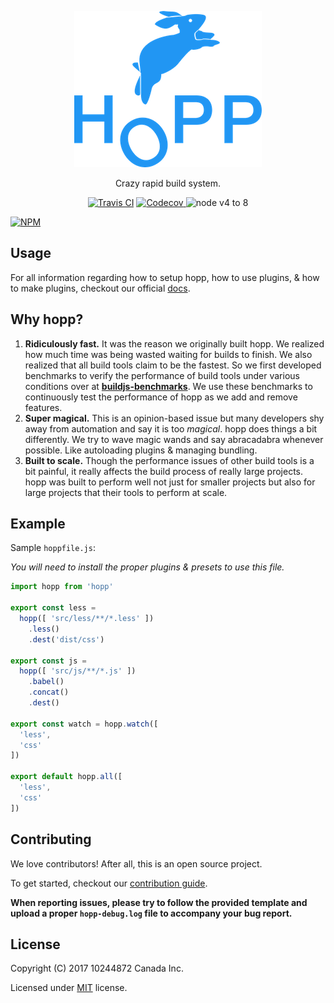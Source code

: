 <p align="center">
  <a href="http://hoppjs.com/"><img src=".github/logo.png"></a>
</p>
<p align="center">Crazy rapid build system.</p>

<p align="center">
  <a href="https://travis-ci.org/hoppjs/hopp"><img alt="Travis CI" src="https://travis-ci.org/hoppjs/hopp.svg?branch=master"></a>
  <a href="https://codecov.io/gh/hoppjs/hopp">
    <img src="https://codecov.io/gh/hoppjs/hopp/branch/master/graph/badge.svg" alt="Codecov" />
  </a>
  <img alt="node v4 to 8" src="https://img.shields.io/badge/node-v4%20to%208-brightgreen.svg?style=flat">
</p>

[![NPM](https://nodei.co/npm/hopp.png?downloads=true&downloadRank=true&stars=true)](https://nodei.co/npm/hopp/)

## Usage

For all information regarding how to setup hopp, how to use plugins, & how to
make plugins, checkout our official [docs](https://docs.hoppjs.com/).

## Why hopp?

 1. **Ridiculously fast.** It was the reason we originally built hopp.
 We realized how much time was being wasted waiting for builds to finish.
 We also realized that all build tools claim to be the fastest. So we first
 developed benchmarks to verify the performance of build tools under various
 conditions over at **[buildjs-benchmarks](https://travis-ci.org/hoppjs/buildjs-benchmarks)**.
 We use these benchmarks to continuously test the performance of hopp as we
 add and remove features.
 2. **Super magical.** This is an opinion-based issue but many developers
 shy away from automation and say it is too *magical*. hopp does things a bit
 differently. We try to wave magic wands and say abracadabra whenever possible.
 Like autoloading plugins & managing bundling.
 3. **Built to scale.** Though the performance issues of other build tools is
 a bit painful, it really affects the build process of really large projects.
 hopp was built to perform well not just for smaller projects but also for large
 projects that their tools to perform at scale.

## Example

Sample `hoppfile.js`:

*You will need to install the proper plugins & presets to use this file.*

```javascript
import hopp from 'hopp'

export const less =
  hopp([ 'src/less/**/*.less' ])
    .less()
    .dest('dist/css')

export const js =
  hopp([ 'src/js/**/*.js' ])
    .babel()
    .concat()
    .dest()

export const watch = hopp.watch([
  'less',
  'css'
])

export default hopp.all([
  'less',
  'css'
])
```

## Contributing

We love contributors! After all, this is an open source project.

To get started, checkout our [contribution guide](.github/CONTRIBUTING.md).

**When reporting issues, please try to follow the provided template and
upload a proper `hopp-debug.log` file to accompany your bug report.**

## License

Copyright (C) 2017 10244872 Canada Inc.

Licensed under [MIT](LICENSE.md) license.